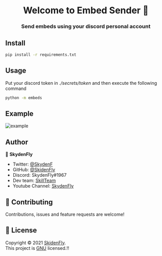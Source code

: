 <h1 align="center"> Welcome to Embed Sender 👋 </h1>
<h3 align="center"> Send embeds using your discord personal account </h3>
 
## Install
```sh
pip install -r requirements.txt

```

## Usage
Put your discord token in *./secrets/token* and then execute the following command
```sh
python -m embeds

```
## Example
<img alt="example" src="https://user-images.githubusercontent.com/70416087/144964864-e5903c14-0ba6-43fd-a7b3-6d470a59ec4a.png" />

## Author
👤 **SkydenFly**
* Twitter: [@SkydenF](https://twitter.com/SkydenF)
* GitHub: [@SkidenFly](https://github.com/SkidenFly)
* Discord: SkydenFly#1967
* Dev team: [SkillTeam](https://discord.gg/82BM3BqmDC)
* Youtube Channel: [SkydenFly](https://youtube.com/c/SkydenFly)

## 🤝 Contributing
Contributions, issues and feature requests are welcome!

## 📝 License

Copyright © 2021 [SkidenFly](https://github.com/SkidenFly).<br/>
This project is [GNU](https://github.com/SkidenFly/Embed-Sender/blob/main/LICENSE) licensed.!!

